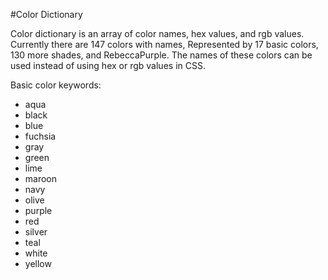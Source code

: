 #Color Dictionary

Color dictionary is an array of color names, hex values, and rgb values. Currently there are 147 colors with names, Represented by 17 basic colors, 130 more shades, and RebeccaPurple. The names of these colors can be used instead of using hex or rgb values in CSS.

Basic color keywords:

* aqua
* black
* blue
* fuchsia
* gray
* green
* lime
* maroon
* navy
* olive
* purple
* red
* silver
* teal
* white
* yellow

